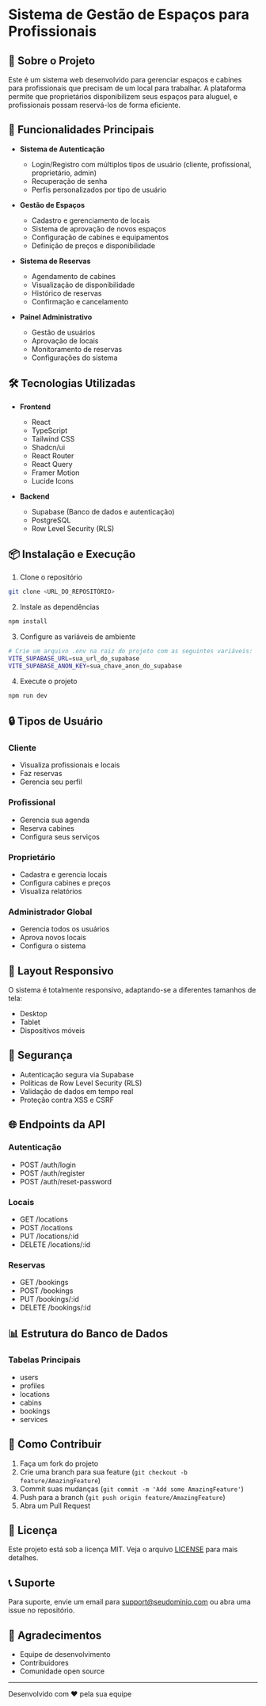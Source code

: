 
# Sistema de Gestão de Espaços para Profissionais

## 📝 Sobre o Projeto

Este é um sistema web desenvolvido para gerenciar espaços e cabines para profissionais que precisam de um local para trabalhar. A plataforma permite que proprietários disponibilizem seus espaços para aluguel, e profissionais possam reservá-los de forma eficiente.

## 🚀 Funcionalidades Principais

- **Sistema de Autenticação**
  - Login/Registro com múltiplos tipos de usuário (cliente, profissional, proprietário, admin)
  - Recuperação de senha
  - Perfis personalizados por tipo de usuário

- **Gestão de Espaços**
  - Cadastro e gerenciamento de locais
  - Sistema de aprovação de novos espaços
  - Configuração de cabines e equipamentos
  - Definição de preços e disponibilidade

- **Sistema de Reservas**
  - Agendamento de cabines
  - Visualização de disponibilidade
  - Histórico de reservas
  - Confirmação e cancelamento

- **Painel Administrativo**
  - Gestão de usuários
  - Aprovação de locais
  - Monitoramento de reservas
  - Configurações do sistema

## 🛠 Tecnologias Utilizadas

- **Frontend**
  - React
  - TypeScript
  - Tailwind CSS
  - Shadcn/ui
  - React Router
  - React Query
  - Framer Motion
  - Lucide Icons

- **Backend**
  - Supabase (Banco de dados e autenticação)
  - PostgreSQL
  - Row Level Security (RLS)

## 📦 Instalação e Execução

1. Clone o repositório
```bash
git clone <URL_DO_REPOSITÓRIO>
```

2. Instale as dependências
```bash
npm install
```

3. Configure as variáveis de ambiente
```bash
# Crie um arquivo .env na raiz do projeto com as seguintes variáveis:
VITE_SUPABASE_URL=sua_url_do_supabase
VITE_SUPABASE_ANON_KEY=sua_chave_anon_do_supabase
```

4. Execute o projeto
```bash
npm run dev
```

## 🔒 Tipos de Usuário

### Cliente
- Visualiza profissionais e locais
- Faz reservas
- Gerencia seu perfil

### Profissional
- Gerencia sua agenda
- Reserva cabines
- Configura seus serviços

### Proprietário
- Cadastra e gerencia locais
- Configura cabines e preços
- Visualiza relatórios

### Administrador Global
- Gerencia todos os usuários
- Aprova novos locais
- Configura o sistema

## 📱 Layout Responsivo

O sistema é totalmente responsivo, adaptando-se a diferentes tamanhos de tela:
- Desktop
- Tablet
- Dispositivos móveis

## 🔐 Segurança

- Autenticação segura via Supabase
- Políticas de Row Level Security (RLS)
- Validação de dados em tempo real
- Proteção contra XSS e CSRF

## 🌐 Endpoints da API

### Autenticação
- POST /auth/login
- POST /auth/register
- POST /auth/reset-password

### Locais
- GET /locations
- POST /locations
- PUT /locations/:id
- DELETE /locations/:id

### Reservas
- GET /bookings
- POST /bookings
- PUT /bookings/:id
- DELETE /bookings/:id

## 📊 Estrutura do Banco de Dados

### Tabelas Principais
- users
- profiles
- locations
- cabins
- bookings
- services

## 🤝 Como Contribuir

1. Faça um fork do projeto
2. Crie uma branch para sua feature (`git checkout -b feature/AmazingFeature`)
3. Commit suas mudanças (`git commit -m 'Add some AmazingFeature'`)
4. Push para a branch (`git push origin feature/AmazingFeature`)
5. Abra um Pull Request

## 📄 Licença

Este projeto está sob a licença MIT. Veja o arquivo [LICENSE](LICENSE) para mais detalhes.

## 📞 Suporte

Para suporte, envie um email para support@seudominio.com ou abra uma issue no repositório.

## 🎉 Agradecimentos

- Equipe de desenvolvimento
- Contribuidores
- Comunidade open source

---

Desenvolvido com ❤️ pela sua equipe
